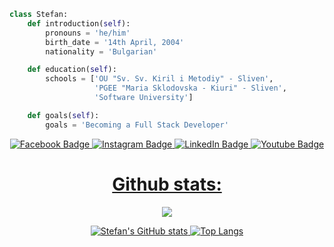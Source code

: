 ```py
class Stefan:
    def introduction(self):
        pronouns = 'he/him'
        birth_date = '14th April, 2004'
        nationality = 'Bulgarian'

    def education(self):
        schools = ['OU "Sv. Sv. Kiril i Metodiy" - Sliven',
                   'PGEE "Maria Sklodovska - Kiuri" - Sliven',
                   'Software University']

    def goals(self):
        goals = 'Becoming a Full Stack Developer'
``` 

<div align="center">
<div id="badges">
    <a href="https://www.facebook.com/s.kolevvv">
    <img src="https://img.shields.io/badge/Facebook-111?style=for-the-badge&logo=facebook&logoColor=5e97ff" alt="Facebook Badge"/>
  <a href="https://www.instagram.com/s.kolevv">
    <img src="https://img.shields.io/badge/Instagram-111?style=for-the-badge&logo=instagram&logoColor=ffbc2b" alt="Instagram Badge"/>
  <a href="https://www.linkedin.com/in/s-kolevv">
   <img src="https://img.shields.io/badge/Linkedin-111?style=for-the-badge&logo=linkedin&logoColor=1156d6" alt="LinkedIn Badge"/>
  <a href="https://www.youtube.com/@s.kolevv">
    <img src="https://img.shields.io/badge/YouTube-111?style=for-the-badge&logo=youtube&logoColor=fc2b2b" alt="Youtube Badge"/>
</div>
  </div>
  </details>
<h1 align="center"> Github stats: </h1>

<div align="center">

  ![](https://komarev.com/ghpvc/?username=s-kolevv&color=43bf64)
  
![Stefan's GitHub stats](https://github-readme-stats.vercel.app/api?username=s-kolevv&show_icons=true&theme=gotham&border_color=00000000) [![Top Langs](https://github-readme-stats.vercel.app/api/top-langs/?username=s-kolevv&theme=gotham&border_color=00000000)](https://github.com/stefankolevv/github-readme-stats)
